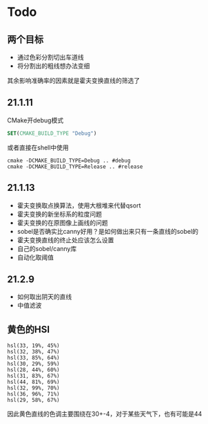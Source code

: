 # Todo

## 两个目标

+ 通过色彩分割切出车道线
+ 将分割出的粗线想办法变细

其余影响准确率的因素就是霍夫变换直线的筛选了

## 21.1.11

CMake开debug模式

```CMake
SET(CMAKE_BUILD_TYPE "Debug")
```

或者直接在shell中使用

```shell
cmake -DCMAKE_BUILD_TYPE=Debug .. #debug
cmake -DCMAKE_BUILD_TYPE=Release .. #release
```

## 21.1.13

+ 霍夫变换取点换算法，使用大根堆来代替qsort
+ 霍夫变换的新坐标系的粒度问题
+ 霍夫变换的在原图像上画线的问题
+ sobel是否确实比canny好用？是如何做出来只有一条直线的sobel的
+ 霍夫变换直线的终止处应该怎么设置
+ 自己的sobel/canny库
+ 自动化取阈值

## 21.2.9

+ 如何取出阴天的直线
+ 中值滤波

## 黄色的HSI

```shell
hsl(33, 19%, 45%)
hsl(32, 38%, 47%)
hsl(33, 85%, 64%)
hsl(30, 29%, 59%)
hsl(28, 44%, 60%)
hsl(31, 83%, 67%)
hsl(44, 81%, 69%)
hsl(32, 99%, 70%)
hsl(36, 96%, 71%)
hsl(29, 58%, 67%)
```

因此黄色直线的色调主要围绕在30+-4，对于某些天气下，也有可能是44
